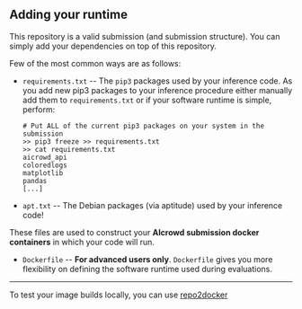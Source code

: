 ## Adding your runtime

This repository is a valid submission (and submission structure). 
You can simply add your dependencies on top of this repository.

Few of the most common ways are as follows:

* `requirements.txt` -- The `pip3` packages used by your inference code. As you add new pip3 packages to your inference procedure either manually add them to `requirements.txt` or if your software runtime is simple, perform:
    ```
    # Put ALL of the current pip3 packages on your system in the submission
    >> pip3 freeze >> requirements.txt
    >> cat requirements.txt
    aicrowd_api
    coloredlogs
    matplotlib
    pandas
    [...]
    ```

* `apt.txt` -- The Debian packages (via aptitude) used by your inference code!

These files are used to construct your **AIcrowd submission docker containers** in which your code will run.

* `Dockerfile` -- **For advanced users only**. `Dockerfile` gives you more flexibility on defining the software runtime used during evaluations.

----

To test your image builds locally, you can use [repo2docker](https://github.com/jupyterhub/repo2docker)
